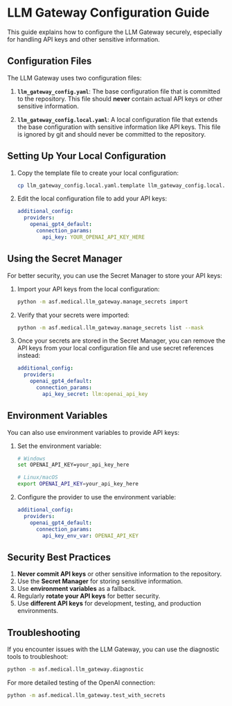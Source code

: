 # LLM Gateway Configuration Guide

This guide explains how to configure the LLM Gateway securely, especially for handling API keys and other sensitive information.

## Configuration Files

The LLM Gateway uses two configuration files:

1. **`llm_gateway_config.yaml`**: The base configuration file that is committed to the repository. This file should **never** contain actual API keys or other sensitive information.

2. **`llm_gateway_config.local.yaml`**: A local configuration file that extends the base configuration with sensitive information like API keys. This file is ignored by git and should never be committed to the repository.

## Setting Up Your Local Configuration

1. Copy the template file to create your local configuration:

   ```bash
   cp llm_gateway_config.local.yaml.template llm_gateway_config.local.yaml
   ```

2. Edit the local configuration file to add your API keys:

   ```yaml
   additional_config:
     providers:
       openai_gpt4_default:
         connection_params:
           api_key: YOUR_OPENAI_API_KEY_HERE
   ```

## Using the Secret Manager

For better security, you can use the Secret Manager to store your API keys:

1. Import your API keys from the local configuration:

   ```bash
   python -m asf.medical.llm_gateway.manage_secrets import
   ```

2. Verify that your secrets were imported:

   ```bash
   python -m asf.medical.llm_gateway.manage_secrets list --mask
   ```

3. Once your secrets are stored in the Secret Manager, you can remove the API keys from your local configuration file and use secret references instead:

   ```yaml
   additional_config:
     providers:
       openai_gpt4_default:
         connection_params:
           api_key_secret: llm:openai_api_key
   ```

## Environment Variables

You can also use environment variables to provide API keys:

1. Set the environment variable:

   ```bash
   # Windows
   set OPENAI_API_KEY=your_api_key_here

   # Linux/macOS
   export OPENAI_API_KEY=your_api_key_here
   ```

2. Configure the provider to use the environment variable:

   ```yaml
   additional_config:
     providers:
       openai_gpt4_default:
         connection_params:
           api_key_env_var: OPENAI_API_KEY
   ```

## Security Best Practices

1. **Never commit API keys** or other sensitive information to the repository.
2. Use the **Secret Manager** for storing sensitive information.
3. Use **environment variables** as a fallback.
4. Regularly **rotate your API keys** for better security.
5. Use **different API keys** for development, testing, and production environments.

## Troubleshooting

If you encounter issues with the LLM Gateway, you can use the diagnostic tools to troubleshoot:

```bash
python -m asf.medical.llm_gateway.diagnostic
```

For more detailed testing of the OpenAI connection:

```bash
python -m asf.medical.llm_gateway.test_with_secrets
```
